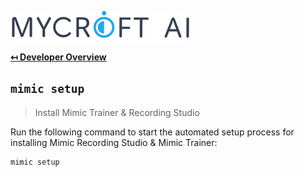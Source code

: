 ![Logo](img/mycroft-logo.png "Logo")

**[↤ Developer Overview](../README.md#developer-overview)**

`mimic setup`
---

> Install Mimic Trainer & Recording Studio

Run the following command to start the automated setup process for installing Mimic Recording Studio & Mimic Trainer:

```bash
mimic setup
```
